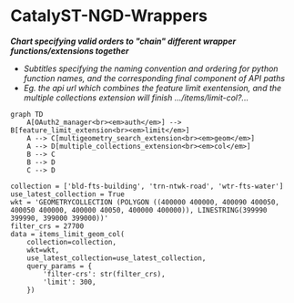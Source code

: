 # CatalyST-NGD-Wrappers

***Chart specifying valid orders to "chain" different wrapper functions/extensions together***

- _Subtitles specifying the naming convention and ordering for python function names, and the corresponding final component of API paths_
- _Eg. the api url which combines the feature limit exentension, and the multiple collections extension will finish .../items/limit-col?..._

```mermaid
graph TD
    A[OAuth2_manager<br><em>auth</em>] --> B[feature_limit_extension<br><em>limit</em>]
    A --> C[multigeometry_search_extension<br><em>geom</em>]
    A --> D[multiple_collections_extension<br><em>col</em>]
    B --> C
    B --> D
    C --> D
```

```
collection = ['bld-fts-building', 'trn-ntwk-road', 'wtr-fts-water']
use_latest_collection = True
wkt = 'GEOMETRYCOLLECTION (POLYGON ((400000 400000, 400090 400050, 400050 400000, 400000 40050, 400000 400000)), LINESTRING(399990 399990, 399000 399000))'
filter_crs = 27700
data = items_limit_geom_col(
    collection=collection,
    wkt=wkt,
    use_latest_collection=use_latest_collection,
    query_params = {
        'filter-crs': str(filter_crs),
        'limit': 300,
    })
```